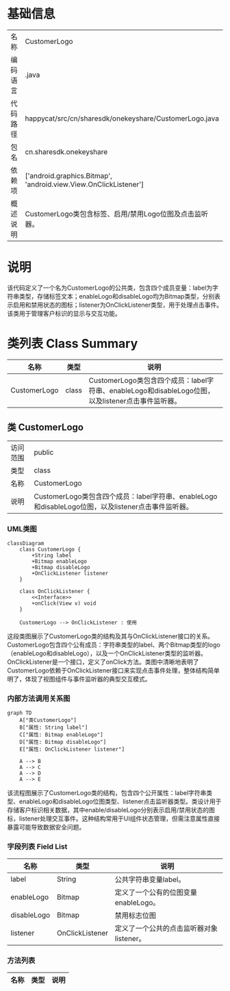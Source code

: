 # 基础信息

|      |      |
|------|------|
| 名称 | CustomerLogo |
| 编码语言 | .java |
| 代码路径 | happycat/src/cn/sharesdk/onekeyshare/CustomerLogo.java |
| 包名 | cn.sharesdk.onekeyshare |
| 依赖项 | ['android.graphics.Bitmap', 'android.view.View.OnClickListener'] |
| 概述说明 | CustomerLogo类包含标签、启用/禁用Logo位图及点击监听器。 |

# 说明

该代码定义了一个名为CustomerLogo的公共类，包含四个成员变量：label为字符串类型，存储标签文本；enableLogo和disableLogo均为Bitmap类型，分别表示启用和禁用状态的图标；listener为OnClickListener类型，用于处理点击事件。该类用于管理客户标识的显示与交互功能。

# 类列表 Class Summary

| 名称   | 类型  | 说明 |
|-------|------|-------------|
| CustomerLogo | class | CustomerLogo类包含四个成员：label字符串、enableLogo和disableLogo位图，以及listener点击事件监听器。 |



## 类 CustomerLogo

|      |      |
|------|------|
| 访问范围 | public |
| 类型 | class |
| 名称 | CustomerLogo |
| 说明 | CustomerLogo类包含四个成员：label字符串、enableLogo和disableLogo位图，以及listener点击事件监听器。 |


### UML类图

```mermaid
classDiagram
    class CustomerLogo {
        +String label
        +Bitmap enableLogo
        +Bitmap disableLogo
        +OnClickListener listener
    }

    class OnClickListener {
        <<Interface>>
        +onClick(View v) void
    }

    CustomerLogo --> OnClickListener : 使用
```

这段类图展示了CustomerLogo类的结构及其与OnClickListener接口的关系。CustomerLogo包含四个公有成员：字符串类型的label、两个Bitmap类型的logo（enableLogo和disableLogo），以及一个OnClickListener类型的监听器。OnClickListener是一个接口，定义了onClick方法。类图中清晰地表明了CustomerLogo依赖于OnClickListener接口来实现点击事件处理，整体结构简单明了，体现了视图组件与事件监听器的典型交互模式。


### 内部方法调用关系图

```mermaid
graph TD
    A["类CustomerLogo"]
    B["属性: String label"]
    C["属性: Bitmap enableLogo"]
    D["属性: Bitmap disableLogo"]
    E["属性: OnClickListener listener"]

    A --> B
    A --> C
    A --> D
    A --> E
```

该流程图展示了CustomerLogo类的结构，包含四个公开属性：label字符串类型、enableLogo和disableLogo位图类型、listener点击监听器类型。类设计用于存储客户标识相关数据，其中enable/disableLogo分别表示启用/禁用状态的图标，listener处理交互事件。这种结构常用于UI组件状态管理，但需注意属性直接暴露可能导致数据安全问题。

### 字段列表 Field List

| 名称  | 类型  | 说明 |
|-------|-------|------|
| label | String | 公共字符串变量label。 |
| enableLogo | Bitmap | 定义了一个公有的位图变量enableLogo。 |
| disableLogo | Bitmap | 禁用标志位图 |
| listener | OnClickListener | 定义了一个公共的点击监听器对象listener。 |

### 方法列表

| 名称  | 类型  | 说明 |
|-------|-------|------|




